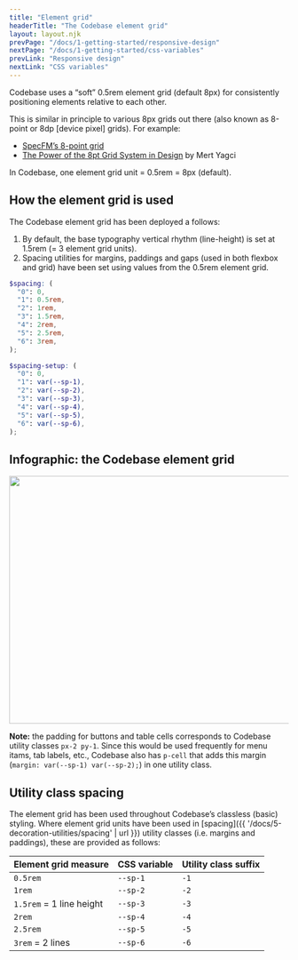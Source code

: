 ```yaml
---
title: "Element grid"
headerTitle: "The Codebase element grid"
layout: layout.njk
prevPage: "/docs/1-getting-started/responsive-design"
nextPage: "/docs/1-getting-started/css-variables"
prevLink: "Responsive design"
nextLink: "CSS variables"
---
```


Codebase uses a “soft” 0.5rem element grid (default 8px) for consistently positioning elements relative to each other.

This is similar in principle to various 8px grids out there (also known as 8-point or 8dp [device pixel] grids). For example:

* [SpecFM’s 8-point grid](https://spec.fm/specifics/8-pt-grid)
* [The Power of the 8pt Grid System in Design](https://medium.com/@mertyagci/the-power-of-the-8pt-grid-system-in-design-1c9dbc683ad8) by Mert Yagci

<p class="my-6 b-thin b-blue-300 rounded p-cell bg-blue-100">
In Codebase, one element grid unit = 0.5rem = 8px (default).
</p>

## How the element grid is used

The Codebase element grid has been deployed a follows:

1. By default, the base typography vertical rhythm (line-height) is set at 1.5rem (= 3 element grid units).
2. Spacing utilities for margins, paddings and gaps (used in both flexbox and grid) have been set using values from the 0.5rem element grid.

```scss
$spacing: (
  "0": 0,
  "1": 0.5rem,
  "2": 1rem,
  "3": 1.5rem,
  "4": 2rem,
  "5": 2.5rem,
  "6": 3rem,
);

$spacing-setup: (
  "0": 0,
  "1": var(--sp-1),
  "2": var(--sp-2),
  "3": var(--sp-3),
  "4": var(--sp-4),
  "5": var(--sp-5),
  "6": var(--sp-6),
);
```

## Infographic: the Codebase element grid

<div class="my-6">
<img src="{{ '/img/element-grid.svg' | url }}" width="736" height="446">
</div>

**Note:** the padding for buttons and table cells corresponds to Codebase utility classes `px-2 py-1`. Since this would be used frequently for menu itams, tab labels, etc., Codebase also has `p-cell` that adds this margin (`margin: var(--sp-1) var(--sp-2);`) in one utility class.

## Utility class spacing

The element grid has been used throughout Codebase’s classless (basic) styling. Where element grid units have been used in [spacing]({{ '/docs/5-decoration-utilities/spacing' | url }}) utility classes (i.e. margins and paddings), these are provided as follows:

<table class="table">
  <thead>
    <tr>
      <th>Element grid measure</th>
      <th>CSS variable</th>
      <th>Utility class suffix</th>
    </tr>
  </thead>
  <tbody>
    <tr>
      <td><code>0.5rem</code></td>
      <td><code>--sp-1</code></td>
      <td><code>-1</code></td>
    </tr>
    <tr>
      <td><code>1rem</code></td>
      <td><code>--sp-2</code></td>
      <td><code>-2</code></td>
    </tr>
    <tr>
      <td><code>1.5rem</code> = 1 line height</td>
      <td><code>--sp-3</code></td>
      <td><code>-3</code></td>
    </tr>
    <tr>
      <td><code>2rem</code></td>
      <td><code>--sp-4</code></td>
      <td><code>-4</code></td>
    </tr>
    <tr>
      <td><code>2.5rem</code></td>
      <td><code>--sp-5</code></td>
      <td><code>-5</code></td>
    </tr>
    <tr>
      <td><code>3rem</code> = 2 lines</td>
      <td><code>--sp-6</code></td>
      <td><code>-6</code></td>
    </tr>
  </tbody>
</table>
